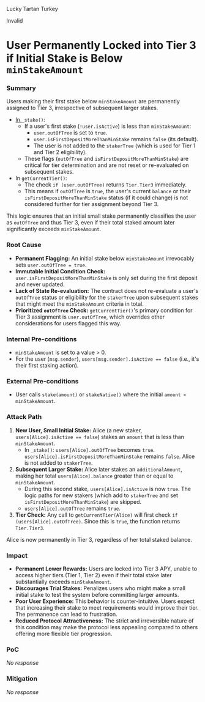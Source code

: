 Lucky Tartan Turkey

Invalid

# User Permanently Locked into Tier 3 if Initial Stake is Below `minStakeAmount`

### Summary

Users making their first stake below `minStakeAmount` are permanently assigned to Tier 3, irrespective of subsequent larger stakes.

-   [In ](https://github.com/sherlock-audit/2025-05-layeredge/blob/main/edgen-staking/src/stake/LayerEdgeStaking.sol#L674)`_stake()`:
    -   If a user's first stake (`!user.isActive`) is less than `minStakeAmount`:
        -   `user.outOfTree` is set to `true`.
        -   `user.isFirstDepositMoreThanMinStake` remains `false` (its default).
        -   The user is not added to the `stakerTree` (which is used for Tier 1 and Tier 2 eligibility).
    -   These flags (`outOfTree` and `isFirstDepositMoreThanMinStake`) are critical for tier determination and are not reset or re-evaluated on subsequent stakes.
-   In `getCurrentTier()`:
    -   The check `if (user.outOfTree)` returns `Tier.Tier3` immediately.
    -   This means if `outOfTree` is `true`, the user's current `balance` or their `isFirstDepositMoreThanMinStake` status (if it could change) is not considered further for tier assignment beyond Tier 3.

This logic ensures that an initial small stake permanently classifies the user as `outOfTree` and thus Tier 3, even if their total staked amount later significantly exceeds `minStakeAmount`.

### Root Cause

-   **Permanent Flagging:** An initial stake below `minStakeAmount` irrevocably sets `user.outOfTree = true`.
-   **Immutable Initial Condition Check:** `user.isFirstDepositMoreThanMinStake` is only set during the first deposit and never updated.
-   **Lack of State Re-evaluation:** The contract does not re-evaluate a user's `outOfTree` status or eligibility for the `stakerTree` upon subsequent stakes that might meet the `minStakeAmount` criteria in total.
-   **Prioritized `outOfTree` Check:** `getCurrentTier()`'s primary condition for Tier 3 assignment is `user.outOfTree`, which overrides other considerations for users flagged this way.

### Internal Pre-conditions

-   `minStakeAmount` is set to a value > 0.
-   For the user (`msg.sender`), `users[msg.sender].isActive == false` (i.e., it's their first staking action).

### External Pre-conditions

-   User calls `stake(amount)` or `stakeNative()` where the initial `amount < minStakeAmount`.

### Attack Path

1.  **New User, Small Initial Stake:** Alice (a new staker, `users[Alice].isActive == false`) stakes an `amount` that is less than `minStakeAmount`.
    -   In `_stake()`: `users[Alice].outOfTree` becomes `true`. `users[Alice].isFirstDepositMoreThanMinStake` remains `false`. Alice is not added to `stakerTree`.
2.  **Subsequent Larger Stake:** Alice later stakes an `additionalAmount`, making her total `users[Alice].balance` greater than or equal to `minStakeAmount`.
    -   During this second stake, `users[Alice].isActive` is now `true`. The logic paths for new stakers (which add to `stakerTree` and set `isFirstDepositMoreThanMinStake`) are skipped.
    -   `users[Alice].outOfTree` remains `true`.
3.  **Tier Check:** Any call to `getCurrentTier(Alice)` will first check `if (users[Alice].outOfTree)`. Since this is `true`, the function returns `Tier.Tier3`.

Alice is now permanently in Tier 3, regardless of her total staked balance.

### Impact

-   **Permanent Lower Rewards:** Users are locked into Tier 3 APY, unable to access higher tiers (Tier 1, Tier 2) even if their total stake later substantially exceeds `minStakeAmount`.
-   **Discourages Trial Stakes:** Penalizes users who might make a small initial stake to test the system before committing larger amounts.
-   **Poor User Experience:** This behavior is counter-intuitive. Users expect that increasing their stake to meet requirements would improve their tier. The permanence can lead to frustration.
-   **Reduced Protocol Attractiveness:** The strict and irreversible nature of this condition may make the protocol less appealing compared to others offering more flexible tier progression.


### PoC

_No response_

### Mitigation

_No response_